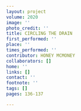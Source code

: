 ```yaml
---
layout: project
volume: 2020
image: ''
photo_credit: ''
title: CIRCLING THE DRAIN
first_performed: ''
place: ''
times_performed: ''
contributor: HONEY MCMONEY
collaborators: []
home: ''
links: []
contact: ''
footnote: ''
tags: []
pages: 136-137

---
```




